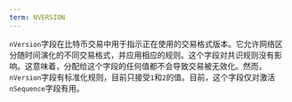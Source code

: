 ```yaml
---
term: NVERSION
---
```


`nVersion`字段在比特币交易中用于指示正在使用的交易格式版本。它允许网络区分随时间演化的不同交易格式，并应用相应的规则。这个字段对共识规则没有影响。这意味着，分配给这个字段的任何值都不会导致交易被无效化。然而，`nVersion`字段有标准化规则，目前只接受`1`和`2`的值。目前，这个字段仅对激活`nSequence`字段有用。